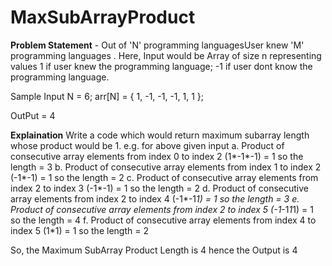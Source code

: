# MaxSubArrayProduct
**Problem Statement** -
Out of 'N' programming languagesUser knew 'M' programming languages .
Here, Input would be Array of size n representing values 1 if user knew the programming language;
-1 if user dont know the programming language.

Sample Input 
N = 6;
arr[N] = { 1, -1, -1, -1, 1, 1 };

OutPut = 4

**Explaination**
Write a code which would return maximum subarray length whose product would be 1.
e.g. for above given input
a. Product of consecutive array elements from index 0 to index 2 (1*-1*-1) = 1 so the length = 3
b. Product of consecutive array elements from index 1 to index 2 (-1*-1) = 1 so the length = 2 
c. Product of consecutive array elements from index 2 to index 3 (-1*-1) = 1 so the length = 2
d. Product of consecutive array elements from index 2 to index 4 (-1*-1*1) = 1 so the length = 3
e. Product of consecutive array elements from index 2 to index 5 (-1*-1*1*1) = 1 so the length = 4
f. Product of consecutive array elements from index 4 to index 5 (1*1) = 1 so the length = 2

So, the Maximum SubArray Product Length is 4 hence the Output is 4
